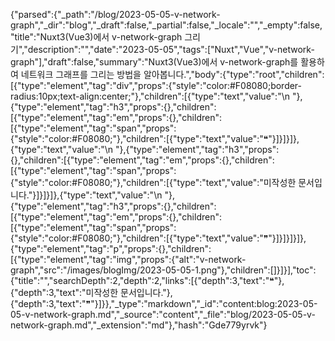 {"parsed":{"_path":"/blog/2023-05-05-v-network-graph","_dir":"blog","_draft":false,"_partial":false,"_locale":"","_empty":false,"title":"Nuxt3(Vue3)에서 v-network-graph 그리기","description":"","date":"2023-05-05","tags":["Nuxt","Vue","v-network-graph"],"draft":false,"summary":"Nuxt3(Vue3)에서 v-network-graph를 활용하여 네트워크 그래프를 그리는 방법을 알아봅니다.","body":{"type":"root","children":[{"type":"element","tag":"div","props":{"style":"color:#F08080;border-radius:10px;text-align:center;"},"children":[{"type":"text","value":"\n    "},{"type":"element","tag":"h3","props":{},"children":[{"type":"element","tag":"em","props":{},"children":[{"type":"element","tag":"span","props":{"style":"color:#F08080;"},"children":[{"type":"text","value":"❝"}]}]}]},{"type":"text","value":"\n    "},{"type":"element","tag":"h3","props":{},"children":[{"type":"element","tag":"em","props":{},"children":[{"type":"element","tag":"span","props":{"style":"color:#F08080;"},"children":[{"type":"text","value":"미작성한 문서입니다."}]}]}]},{"type":"text","value":"\n    "},{"type":"element","tag":"h3","props":{},"children":[{"type":"element","tag":"em","props":{},"children":[{"type":"element","tag":"span","props":{"style":"color:#F08080;"},"children":[{"type":"text","value":"❞"}]}]}]}]},{"type":"element","tag":"p","props":{},"children":[{"type":"element","tag":"img","props":{"alt":"v-network-graph","src":"/images/blogImg/2023-05-05-1.png"},"children":[]}]}],"toc":{"title":"","searchDepth":2,"depth":2,"links":[{"depth":3,"text":"❝"},{"depth":3,"text":"미작성한 문서입니다."},{"depth":3,"text":"❞"}]}},"_type":"markdown","_id":"content:blog:2023-05-05-v-network-graph.md","_source":"content","_file":"blog/2023-05-05-v-network-graph.md","_extension":"md"},"hash":"Gde779yrvk"}